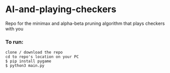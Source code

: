 # AI-and-playing-checkers
Repo for the minimax and alpha-beta pruning algorithm that plays checkers with you
### To run: 
```
clone / download the repo
cd to repo's location on your PC
$ pip install pygame
$ python3 main.py
```
